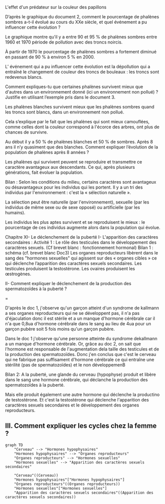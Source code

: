 L'effet d'un prédateur sur la couleur des papillons

D’après le graphique du document 2, comment le pourcentage de phalènes sombres a-t-il évolué au cours du XXe siècle, et quel événement a pu influencer cette évolution ?

Le graphique montre qu’il y a entre 90 et 95 % de phalènes sombres entre 1960 et 1970 période de pollution avec des troncs noircis.

À partir de 1970 le pourcentage de phalènes sombres a fortement diminué en passant de 90 % à environ 5 % en 2000.

L’ événement qui a pu influencer cette évolution est la dépollution qui a entraîné le changement de couleur des troncs de bouleaux : les troncs sont redevenus blancs.

Comment expliques-tu que certaines phalènes survivent mieux que d'autres dans un environnement donné (ici un environnement non pollué) ? Justifie en utilisant l’exemple pris dans le document 3.

Les phalènes blanches survivent mieux que les phalènes sombres quand les troncs sont blancs, dans un environnement non pollué.

Cela s’explique par le fait que les phalènes qui sont mieux camouflées, comme celles dont la couleur correspond à l'écorce des arbres, ont plus de chances de survivre.

Au début il y a 50 % de phalènes blanches et 50 % de sombres. Après 8 ans il n’y quasiment que des blanches. Comment expliquer l’évolution de la population de phalènes après 8 années ?

Les phalènes qui survivent peuvent se reproduire et transmettre ce caractère avantageux aux descendants. Ce qui, après plusieurs générations, fait évoluer la population.

Bilan : Selon les conditions du milieu, certains caractères sont avantageux ou désavantageux pour les individus qui les portent. Il y a un tri des individus par l'environnement : c'est la « sélection naturelle ».

La sélection peut être naturelle (par l'environnement), sexuelle (par les individus de même sexe ou de sexe opposé) ou artificielle (par les humains).

Les individus les plus aptes survivent et se reproduisent le mieux : le pourcentage de ces individus augmente alors dans la population qui évolue.

Chapitre XI- Le déclenchement de la puberté
I- L'apparition des caractères secondaires :
Activité 1 : Le rôle des testicules dans le développement des caractères sexuels. (Cf brevet blanc : fonctionnement hormonal)
Bilan 1 : schéma (cf. brevet blanc Doc3)
Les organes reproducteurs libèrent dans le sang des "hormones sexuelles" qui agissent sur des « organes cibles » ce qui déclenche l’apparition des caractères sexuels secondaires. Les testicules produisent la testostérone. Les ovaires produisent les œstrogènes.
 
II- Comment expliquer le déclenchement de la production des spermatozoïdes à la puberté ?

=

D'après le doc 1, j'observe qu'un garçon atteint d'un syndrome de kallmann a ses organes reproducteurs qui ne se développent pas, il n'a pas d'éjaculation donc il est stérile et a un manque d'hormone cérébrale car il n'a que 0,8ua d'hormone cérébrale dans le sang au lieu de 4ua pour un garçon pubère soit 5 fois moins qu'un garçon pubère.

Dans le doc 1 j'observe qu'une personne atteinte du syndrome dekallmann a un manque d'hormone cérébrale.
Or, grâce au doc 2, on sait que l'hormone est responsable de l'augmentation dela taille des testicules et de la production des spermatozoïdes.
Donc j'en conclus que c'est le cerveau qui ne fabrique pas suffisament d'hormone cérébrale ce qui entraîne une stérilité (pas de spermatozoïdes) et le non développemenB

Bilan 2:
A la puberté, une glande du cerveau (hypophyse) produit et libère dans le sang une hormone cérébrale, qui déclanche la production des spermatozoïdes à la puberté.

Mais elle produit également une autre hormone qui déclenche la productino de testostérone.
Et c'est la testostérone qui déclenche l'apparition des caractères sexuels secondaires et le développement des organes reproducteurs.

## III. Comment expliquer les cycles chez la femme ?

```mermaid
graph TD
    "Cerveau" --> "Hormones hypophysaires"
    "Hormones hypophysaires" --> "Organes reproducteurs"
    "Organes reproducteurs" --> "Hormones sexuelles"
    "Hormones sexuelles" --> "Apparition des caractères sexuels secondaires"

    "Cerveau"((Cerveau))
    "Hormones hypophysaires"["Hormones hypophysaires"]
    "Organes reproducteurs"((Organes reproducteurs))
    "Hormones sexuelles"["Hormones sexuelles"]
    "Apparition des caractères sexuels secondaires"((Apparition des caractères sexuels secondaires))

```
